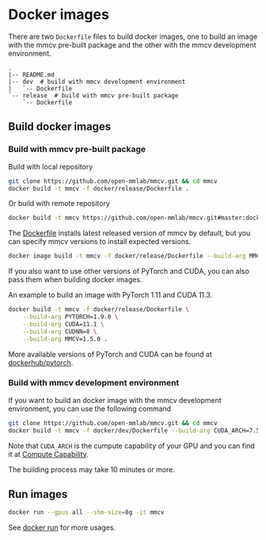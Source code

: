 # Docker images

There are two `Dockerfile` files to build docker images, one to build an image with the mmcv pre-built package and the other with the mmcv development environment.

```text
.
|-- README.md
|-- dev  # build with mmcv development environment
|   `-- Dockerfile
`-- release  # build with mmcv pre-built package
    `-- Dockerfile
```

## Build docker images

### Build with mmcv pre-built package

Build with local repository

```bash
git clone https://github.com/open-mmlab/mmcv.git && cd mmcv
docker build -t mmcv -f docker/release/Dockerfile .
```

Or build with remote repository

```bash
docker build -t mmcv https://github.com/open-mmlab/mmcv.git#master:docker/release
```

The [Dockerfile](release/Dockerfile) installs latest released version of mmcv by default, but you can specify mmcv versions to install expected versions.

```bash
docker image build -t mmcv -f docker/release/Dockerfile --build-arg MMCV=1.5.0 .
```

If you also want to use other versions of PyTorch and CUDA, you can also pass them when building docker images.

An example to build an image with PyTorch 1.11 and CUDA 11.3.

```bash
docker build -t mmcv -f docker/release/Dockerfile \
    --build-arg PYTORCH=1.9.0 \
    --build-arg CUDA=11.1 \
    --build-arg CUDNN=8 \
    --build-arg MMCV=1.5.0 .
```

More available versions of PyTorch and CUDA can be found at [dockerhub/pytorch](https://hub.docker.com/r/pytorch/pytorch/tags).

### Build with mmcv development environment

If you want to build an docker image with the mmcv development environment, you can use the following command

```bash
git clone https://github.com/open-mmlab/mmcv.git && cd mmcv
docker build -t mmcv -f docker/dev/Dockerfile --build-arg CUDA_ARCH=7.5 .
```

Note that `CUDA_ARCH` is the cumpute capability of your GPU and you can find it at [Compute Capability](https://developer.nvidia.com/cuda-gpus#compute).

The building process may take 10 minutes or more.

## Run images

```bash
docker run --gpus all --shm-size=8g -it mmcv
```

See [docker run](https://docs.docker.com/engine/reference/commandline/run/) for more usages.
